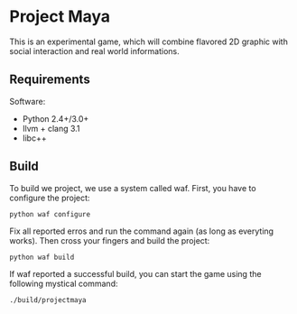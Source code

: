 Project Maya
============

This is an experimental game, which will combine flavored 2D graphic with social interaction and real world informations.


Requirements
------------

Software:
 * Python 2.4+/3.0+
 * llvm + clang 3.1
 * libc++

 
Build
-----

To build we project, we use a system called waf. First, you have to configure the project:

	python waf configure

Fix all reported erros and run the command again (as long as everyting works). Then cross your fingers and build the project:

	python waf build

If waf reported a successful build, you can start the game using the following mystical command:

	./build/projectmaya
